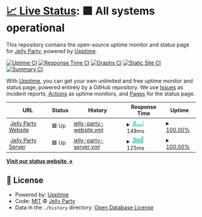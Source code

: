 # [📈 Live Status](https://status.jelly-party.com): <!--live status--> **🟩 All systems operational**

This repository contains the open-source uptime monitor and status page for [Jelly Party](https://www.jelly-party.com/), powered by [Upptime](https://github.com/upptime/upptime).

[![Uptime CI](https://github.com/Jelly-Party/jelly-party-status/workflows/Uptime%20CI/badge.svg)](https://github.com/upptime/upptime/actions?query=workflow%3A%22Uptime+CI%22)
[![Response Time CI](https://github.com/Jelly-Party/jelly-party-status/workflows/Response%20Time%20CI/badge.svg)](https://github.com/upptime/upptime/actions?query=workflow%3A%22Response+Time+CI%22)
[![Graphs CI](https://github.com/Jelly-Party/jelly-party-status/workflows/Graphs%20CI/badge.svg)](https://github.com/upptime/upptime/actions?query=workflow%3A%22Graphs+CI%22)
[![Static Site CI](https://github.com/Jelly-Party/jelly-party-status/workflows/Static%20Site%20CI/badge.svg)](https://github.com/upptime/upptime/actions?query=workflow%3A%22Static+Site+CI%22)
[![Summary CI](https://github.com/Jelly-Party/jelly-party-status/workflows/Summary%20CI/badge.svg)](https://github.com/upptime/upptime/actions?query=workflow%3A%22Summary+CI%22)

With [Upptime](https://upptime.js.org), you can get your own unlimited and free uptime monitor and status page, powered entirely by a GitHub repository. We use [Issues](https://github.com/Jelly-Party/jelly-party-status/issues) as incident reports, [Actions](https://github.com/Jelly-Party/jelly-party-status/actions) as uptime monitors, and [Pages](https://status.jelly-party.com) for the status page.

<!--start: status pages-->
<!-- This summary is generated by Upptime (https://github.com/upptime/upptime) -->
<!-- Do not edit this manually, your changes will be overwritten -->
<!-- prettier-ignore -->
| URL | Status | History | Response Time | Uptime |
| --- | ------ | ------- | ------------- | ------ |
| <img alt="" src="https://favicons.githubusercontent.com/www.jelly-party.com" height="13"> [Jelly Party Website](https://www.jelly-party.com/) | 🟩 Up | [jelly-party-website.yml](https://github.com/Jelly-Party/jelly-party-status/commits/HEAD/history/jelly-party-website.yml) | <details><summary><img alt="Response time graph" src="./graphs/jelly-party-website/response-time-week.png" height="20"> 148ms</summary><br><a href="https://status.jelly-party.com/history/jelly-party-website"><img alt="Response time 173" src="https://img.shields.io/endpoint?url=https%3A%2F%2Fraw.githubusercontent.com%2FJelly-Party%2Fjelly-party-status%2FHEAD%2Fapi%2Fjelly-party-website%2Fresponse-time.json"></a><br><a href="https://status.jelly-party.com/history/jelly-party-website"><img alt="24-hour response time 263" src="https://img.shields.io/endpoint?url=https%3A%2F%2Fraw.githubusercontent.com%2FJelly-Party%2Fjelly-party-status%2FHEAD%2Fapi%2Fjelly-party-website%2Fresponse-time-day.json"></a><br><a href="https://status.jelly-party.com/history/jelly-party-website"><img alt="7-day response time 148" src="https://img.shields.io/endpoint?url=https%3A%2F%2Fraw.githubusercontent.com%2FJelly-Party%2Fjelly-party-status%2FHEAD%2Fapi%2Fjelly-party-website%2Fresponse-time-week.json"></a><br><a href="https://status.jelly-party.com/history/jelly-party-website"><img alt="30-day response time 158" src="https://img.shields.io/endpoint?url=https%3A%2F%2Fraw.githubusercontent.com%2FJelly-Party%2Fjelly-party-status%2FHEAD%2Fapi%2Fjelly-party-website%2Fresponse-time-month.json"></a><br><a href="https://status.jelly-party.com/history/jelly-party-website"><img alt="1-year response time 173" src="https://img.shields.io/endpoint?url=https%3A%2F%2Fraw.githubusercontent.com%2FJelly-Party%2Fjelly-party-status%2FHEAD%2Fapi%2Fjelly-party-website%2Fresponse-time-year.json"></a></details> | <details><summary><a href="https://status.jelly-party.com/history/jelly-party-website">100.00%</a></summary><a href="https://status.jelly-party.com/history/jelly-party-website"><img alt="All-time uptime 100.00%" src="https://img.shields.io/endpoint?url=https%3A%2F%2Fraw.githubusercontent.com%2FJelly-Party%2Fjelly-party-status%2FHEAD%2Fapi%2Fjelly-party-website%2Fuptime.json"></a><br><a href="https://status.jelly-party.com/history/jelly-party-website"><img alt="24-hour uptime 100.00%" src="https://img.shields.io/endpoint?url=https%3A%2F%2Fraw.githubusercontent.com%2FJelly-Party%2Fjelly-party-status%2FHEAD%2Fapi%2Fjelly-party-website%2Fuptime-day.json"></a><br><a href="https://status.jelly-party.com/history/jelly-party-website"><img alt="7-day uptime 100.00%" src="https://img.shields.io/endpoint?url=https%3A%2F%2Fraw.githubusercontent.com%2FJelly-Party%2Fjelly-party-status%2FHEAD%2Fapi%2Fjelly-party-website%2Fuptime-week.json"></a><br><a href="https://status.jelly-party.com/history/jelly-party-website"><img alt="30-day uptime 100.00%" src="https://img.shields.io/endpoint?url=https%3A%2F%2Fraw.githubusercontent.com%2FJelly-Party%2Fjelly-party-status%2FHEAD%2Fapi%2Fjelly-party-website%2Fuptime-month.json"></a><br><a href="https://status.jelly-party.com/history/jelly-party-website"><img alt="1-year uptime 100.00%" src="https://img.shields.io/endpoint?url=https%3A%2F%2Fraw.githubusercontent.com%2FJelly-Party%2Fjelly-party-status%2FHEAD%2Fapi%2Fjelly-party-website%2Fuptime-year.json"></a></details>
| <img alt="" src="https://favicons.githubusercontent.com/null" height="13"> [Jelly Party Server](ws.jelly-party.com) | 🟩 Up | [jelly-party-server.yml](https://github.com/Jelly-Party/jelly-party-status/commits/HEAD/history/jelly-party-server.yml) | <details><summary><img alt="Response time graph" src="./graphs/jelly-party-server/response-time-week.png" height="20"> 125ms</summary><br><a href="https://status.jelly-party.com/history/jelly-party-server"><img alt="Response time 136" src="https://img.shields.io/endpoint?url=https%3A%2F%2Fraw.githubusercontent.com%2FJelly-Party%2Fjelly-party-status%2FHEAD%2Fapi%2Fjelly-party-server%2Fresponse-time.json"></a><br><a href="https://status.jelly-party.com/history/jelly-party-server"><img alt="24-hour response time 158" src="https://img.shields.io/endpoint?url=https%3A%2F%2Fraw.githubusercontent.com%2FJelly-Party%2Fjelly-party-status%2FHEAD%2Fapi%2Fjelly-party-server%2Fresponse-time-day.json"></a><br><a href="https://status.jelly-party.com/history/jelly-party-server"><img alt="7-day response time 125" src="https://img.shields.io/endpoint?url=https%3A%2F%2Fraw.githubusercontent.com%2FJelly-Party%2Fjelly-party-status%2FHEAD%2Fapi%2Fjelly-party-server%2Fresponse-time-week.json"></a><br><a href="https://status.jelly-party.com/history/jelly-party-server"><img alt="30-day response time 135" src="https://img.shields.io/endpoint?url=https%3A%2F%2Fraw.githubusercontent.com%2FJelly-Party%2Fjelly-party-status%2FHEAD%2Fapi%2Fjelly-party-server%2Fresponse-time-month.json"></a><br><a href="https://status.jelly-party.com/history/jelly-party-server"><img alt="1-year response time 136" src="https://img.shields.io/endpoint?url=https%3A%2F%2Fraw.githubusercontent.com%2FJelly-Party%2Fjelly-party-status%2FHEAD%2Fapi%2Fjelly-party-server%2Fresponse-time-year.json"></a></details> | <details><summary><a href="https://status.jelly-party.com/history/jelly-party-server">100.00%</a></summary><a href="https://status.jelly-party.com/history/jelly-party-server"><img alt="All-time uptime 100.00%" src="https://img.shields.io/endpoint?url=https%3A%2F%2Fraw.githubusercontent.com%2FJelly-Party%2Fjelly-party-status%2FHEAD%2Fapi%2Fjelly-party-server%2Fuptime.json"></a><br><a href="https://status.jelly-party.com/history/jelly-party-server"><img alt="24-hour uptime 100.00%" src="https://img.shields.io/endpoint?url=https%3A%2F%2Fraw.githubusercontent.com%2FJelly-Party%2Fjelly-party-status%2FHEAD%2Fapi%2Fjelly-party-server%2Fuptime-day.json"></a><br><a href="https://status.jelly-party.com/history/jelly-party-server"><img alt="7-day uptime 100.00%" src="https://img.shields.io/endpoint?url=https%3A%2F%2Fraw.githubusercontent.com%2FJelly-Party%2Fjelly-party-status%2FHEAD%2Fapi%2Fjelly-party-server%2Fuptime-week.json"></a><br><a href="https://status.jelly-party.com/history/jelly-party-server"><img alt="30-day uptime 100.00%" src="https://img.shields.io/endpoint?url=https%3A%2F%2Fraw.githubusercontent.com%2FJelly-Party%2Fjelly-party-status%2FHEAD%2Fapi%2Fjelly-party-server%2Fuptime-month.json"></a><br><a href="https://status.jelly-party.com/history/jelly-party-server"><img alt="1-year uptime 100.00%" src="https://img.shields.io/endpoint?url=https%3A%2F%2Fraw.githubusercontent.com%2FJelly-Party%2Fjelly-party-status%2FHEAD%2Fapi%2Fjelly-party-server%2Fuptime-year.json"></a></details>

<!--end: status pages-->

[**Visit our status website →**](https://status.jelly-party.com)

## 📄 License

- Powered by: [Upptime](https://github.com/upptime/upptime)
- Code: [MIT](./LICENSE) © [Jelly Party](https://www.jelly-party.com/)
- Data in the `./history` directory: [Open Database License](https://opendatacommons.org/licenses/odbl/1-0/)

